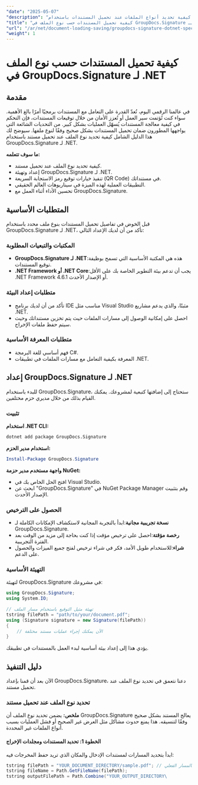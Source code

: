 ```yaml
---
"date": "2025-05-07"
"description": "تعرّف على كيفية تحديد أنواع الملفات عند تحميل المستندات باستخدام GroupDocs.Signature لـ .NET. بسّط عملية معالجة مستنداتك باتباع دليلنا المفصل."
"title": "كيفية تحميل المستندات حسب نوع الملف في GroupDocs.Signature لـ .NET - دليل شامل"
"url": "/ar/net/document-loading-saving/groupdocs-signature-dotnet-specify-file-type-loading/"
"weight": 1
---
```


# كيفية تحميل المستندات حسب نوع الملف في GroupDocs.Signature لـ .NET

## مقدمة

في عالمنا الرقمي اليوم، تُعدّ القدرة على التعامل مع المستندات برمجيًا أمرًا بالغ الأهمية. سواء كنت تُؤتمت سير العمل أو تُعزز الأمان من خلال توقيعات المستندات، فإن التحكم في كيفية معالجة المستندات يُسهّل العمليات بشكل كبير. من التحديات الشائعة التي يواجهها المطورون ضمان تحميل المستندات بشكل صحيح وفقًا لنوع ملفها. سيوضح لك هذا الدليل الشامل كيفية تحديد نوع الملف عند تحميل مستند باستخدام GroupDocs.Signature لـ .NET.

**ما سوف تتعلمه:**
- كيفية تحديد نوع الملف عند تحميل مستند.
- إعداد وتهيئة GroupDocs.Signature لـ .NET.
- تنفيذ خيارات توقيع رمز الاستجابة السريعة (QR Code) في مستنداتك.
- التطبيقات العملية لهذه الميزة في سيناريوهات العالم الحقيقي.
- تحسين الأداء أثناء العمل مع GroupDocs.Signature.

## المتطلبات الأساسية

قبل الخوض في تفاصيل تحميل المستندات بنوع ملف محدد باستخدام GroupDocs.Signature لـ .NET، تأكد من أن لديك الإعداد التالي:

### المكتبات والتبعيات المطلوبة
- **GroupDocs.Signature لـ .NET**:هذه هي المكتبة الأساسية التي تسمح بوظيفة توقيع المستندات.
- **.NET Framework أو .NET Core**:يجب أن تدعم بيئة التطوير الخاصة بك على الأقل .NET Framework 4.6.1 أو الإصدار الأحدث.

### متطلبات إعداد البيئة
- تأكد من أن لديك برنامج IDE مناسب مثل Visual Studio مثبتًا، والذي يدعم مشاريع .NET.
- احصل على إمكانية الوصول إلى مسارات الملفات حيث يتم تخزين مستنداتك وحيث سيتم حفظ ملفات الإخراج.

### متطلبات المعرفة الأساسية
- فهم أساسي للغة البرمجة C#.
- المعرفة بكيفية التعامل مع مسارات الملفات في تطبيقات .NET.
  
## إعداد GroupDocs.Signature لـ .NET

للبدء باستخدام GroupDocs.Signature، ستحتاج إلى إضافتها كتبعية لمشروعك. يمكنك القيام بذلك من خلال مديري حزم مختلفين.

### تثبيت

**استخدام .NET CLI:**
```bash
dotnet add package GroupDocs.Signature
```

**استخدام مدير الحزم:**
```powershell
Install-Package GroupDocs.Signature
```

**واجهة مستخدم مدير حزمة NuGet:**
- افتح الحل الخاص بك في Visual Studio.
- ابحث عن "GroupDocs.Signature" في NuGet Package Manager وقم بتثبيت الإصدار الأحدث.

### الحصول على الترخيص

- **نسخة تجريبية مجانية**:ابدأ بالتجربة المجانية لاستكشاف الإمكانات الكاملة لـ GroupDocs.Signature.
- **رخصة مؤقتة**:احصل على ترخيص مؤقت إذا كنت بحاجة إلى مزيد من الوقت بعد الفترة التجريبية.
- **شراء**:للاستخدام طويل الأمد، فكر في شراء ترخيص لفتح جميع الميزات والحصول على الدعم.

### التهيئة الأساسية

لتهيئة GroupDocs.Signature في مشروعك:
```csharp
using GroupDocs.Signature;
using System.IO;

// تهيئة مثيل التوقيع باستخدام مسار الملف
tstring filePath = "path/to/your/document.pdf";
using (Signature signature = new Signature(filePath))
{
    // الآن يمكنك إجراء عمليات مستند مختلفة
}
```

يؤدي هذا إلى إعداد بيئة أساسية لبدء العمل بالمستندات في تطبيقك.

## دليل التنفيذ

الآن بعد أن قمنا بإعداد GroupDocs.Signature، دعنا نتعمق في تحديد نوع الملف عند تحميل مستند.

### تحديد نوع الملف عند تحميل مستند

**ملخص:**
يضمن تحديد نوع الملف أن GroupDocs.Signature يعالج المستند بشكل صحيح وفقًا لتنسيقه. هذا يمنع حدوث مشاكل مثل العرض غير الصحيح أو فشل العمليات بسبب أنواع الملفات غير المحددة.

#### الخطوة 1: تحديد المستندات ومجلدات الإخراج

ابدأ بتحديد المسارات لمستندات الإدخال والمكان الذي تريد حفظ المخرجات فيه:
```csharp
tstring filePath = "YOUR_DOCUMENT_DIRECTORY/sample.pdf"; // استبدال بالمسار الفعلي
tstring fileName = Path.GetFileName(filePath);
tstring outputFilePath = Path.Combine("YOUR_OUTPUT_DIRECTORY\